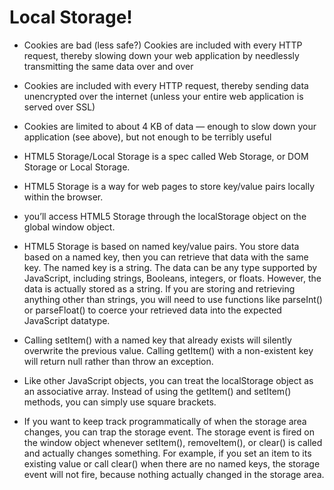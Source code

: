 # Local Storage! #

- Cookies are bad (less safe?) Cookies are included with every HTTP request, thereby slowing down your web application by needlessly transmitting the same data over and over
 - Cookies are included with every HTTP request, thereby sending data unencrypted over the internet (unless your entire web application is served over SSL)

 - Cookies are limited to about 4 KB of data — enough to slow down your application (see above), but not enough
 to be terribly useful


- HTML5 Storage/Local Storage is a spec called Web Storage, or DOM Storage or Local Storage.

- HTML5 Storage is a way for web pages to store key/value pairs locally within the browser.

- you’ll access HTML5 Storage through the localStorage object on the global window object.


- HTML5 Storage is based on named key/value pairs. You store data based on a named key, then you can retrieve that data with the same key. The named key is a string. The data can be any type supported by JavaScript, including strings, Booleans, integers, or floats. However, the data is actually stored as a string. If you are storing and retrieving anything other than strings, you will need to use functions like parseInt() or parseFloat() to coerce your retrieved data into the expected JavaScript datatype.


- Calling setItem() with a named key that already exists will silently overwrite the previous value. Calling getItem() with a non-existent key will return null rather than throw an exception.

- Like other JavaScript objects, you can treat the localStorage object as an associative array. Instead of using the getItem() and setItem() methods, you can simply use square brackets.

- If you want to keep track programmatically of when the storage area changes, you can trap the storage event. The storage event is fired on the window object whenever setItem(), removeItem(), or clear() is called and actually changes something. For example, if you set an item to its existing value or call clear() when there are no named keys, the storage event will not fire, because nothing actually changed in the storage area.